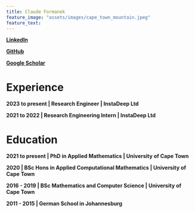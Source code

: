 ```yaml
---
title: Claude Formanek
feature_image: "assets/images/cape_town_mountain.jpeg"
feature_text:
---
```


**[LinkedIn](https://www.linkedin.com/feed/)**

**[GitHub](https://github.com/jcformanek)**

**[Google Scholar](https://scholar.google.com/citations?user=YGkp5PYAAAAJ&hl=en)**

# Experience

**2023 to present | Research Engineer | InstaDeep Ltd**

**2021 to 2022 | Research Engineering Intern | InstaDeep Ltd**

# Education

**2021 to present | PhD in Applied Mathematics | University of Cape Town**

**2020 | BSc Hons in Applied Computational Mathematics | University of Cape Town**

**2016 - 2019 | BSc Mathematics and Computer Science | University of Cape Town**

**2011 - 2015 | German School in Johannesburg**